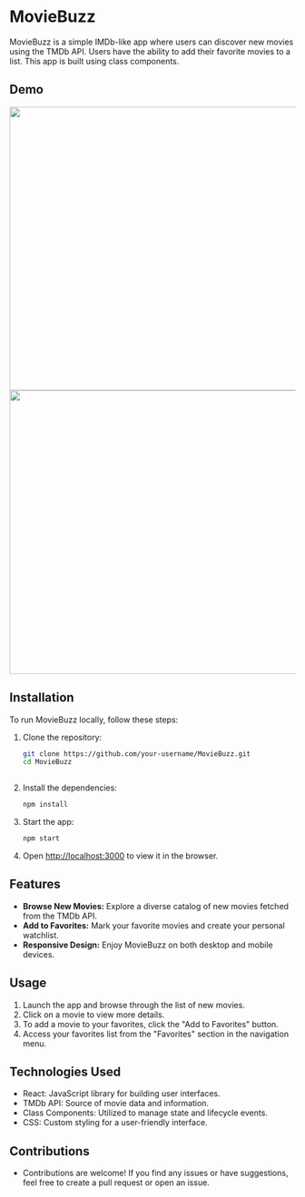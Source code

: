 # MovieBuzz

MovieBuzz is a simple IMDb-like app where users can discover new movies using the TMDb API. Users have the ability to add their favorite movies to a list. This app is built using class components.

## Demo


<img src="./01.png" width="1000" height="500" />

<img src="./02.png" width="1000" height="500" />

## Installation

To run MovieBuzz locally, follow these steps:

1. Clone the repository:
   ```bash
   git clone https://github.com/your-username/MovieBuzz.git
   cd MovieBuzz
    
    ```
2. Install the dependencies:
    ```bash
    npm install
    ```
3. Start the app:
    ```bash
    npm start
    ```
4. Open [http://localhost:3000](http://localhost:3000) to view it in the browser.


## Features

- **Browse New Movies:** Explore a diverse catalog of new movies fetched from the TMDb API.
- **Add to Favorites:** Mark your favorite movies and create your personal watchlist.
- **Responsive Design:** Enjoy MovieBuzz on both desktop and mobile devices.

## Usage

1. Launch the app and browse through the list of new movies.
2. Click on a movie to view more details.
3. To add a movie to your favorites, click the "Add to Favorites" button.
4. Access your favorites list from the "Favorites" section in the navigation menu.

## Technologies Used

- React: JavaScript library for building user interfaces.
- TMDb API: Source of movie data and information.
- Class Components: Utilized to manage state and lifecycle events.
- CSS: Custom styling for a user-friendly interface.

## Contributions

- Contributions are welcome! If you find any issues or have suggestions, feel free to create a pull request or open an issue.
